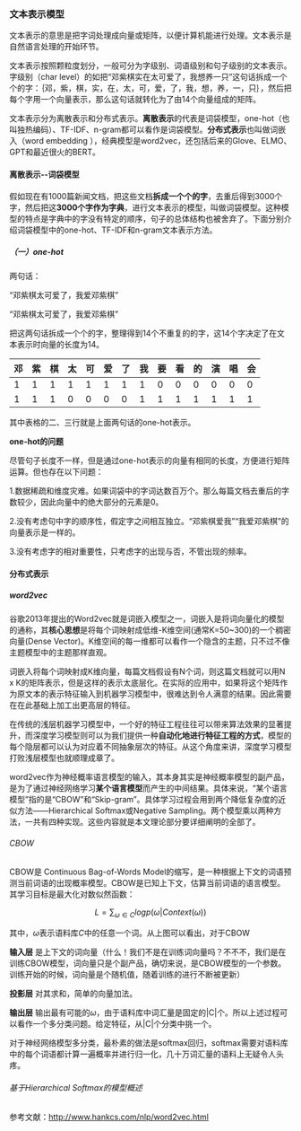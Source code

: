 ### 文本表示模型

文本表示的意思是把字词处理成向量或矩阵，以便计算机能进行处理。文本表示是自然语言处理的开始环节。

文本表示按照颗粒度划分，一般可分为字级别、词语级别和句子级别的文本表示。字级别（char level）的如把“邓紫棋实在太可爱了，我想养一只”这句话拆成一个个的字：｛邓，紫，棋，实，在，太，可，爱，了，我，想，养，一，只｝，然后把每个字用一个向量表示，那么这句话就转化为了由14个向量组成的矩阵。

文本表示分为离散表示和分布式表示。**离散表示**的代表是词袋模型，one-hot（也叫独热编码）、TF-IDF、n-gram都可以看作是词袋模型。**分布式表示**也叫做词嵌入（word embedding ），经典模型是word2vec，还包括后来的Glove、ELMO、GPT和最近很火的BERT。

#### 离散表示--词袋模型

假如现在有1000篇新闻文档，把这些文档**拆成一个个的字**，去重后得到3000个字，然后把这**3000个字作为字典**，进行文本表示的模型，叫做词袋模型。这种模型的特点是字典中的字没有特定的顺序，句子的总体结构也被舍弃了。下面分别介绍词袋模型中的one-hot、TF-IDF和n-gram文本表示方法。

##### （一）one-hot

两句话：

“邓紫棋太可爱了，我爱邓紫棋”

“邓紫棋太可爱了，我爱邓紫棋”

把这两句话拆成一个个的字，整理得到14个不重复的的字，这14个字决定了在文本表示时向量的长度为14。

| 邓   | 紫   | 棋   | 太   | 可   | 爱   | 了   | 我   | 要   | 看   | 的   | 演   | 唱   | 会   |
| ---- | ---- | ---- | ---- | ---- | ---- | ---- | ---- | ---- | ---- | ---- | ---- | ---- | ---- |
| 1    | 1    | 1    | 1    | 1    | 1    | 1    | 1    | 0    | 0    | 0    | 0    | 0    | 0    |
| 1    | 1    | 1    | 0    | 0    | 0    | 0    | 1    | 1    | 1    | 1    | 1    | 1    | 1    |

其中表格的二、三行就是上面两句话的one-hot表示。

**one-hot的问题**

尽管句子长度不一样，但是通过one-hot表示的向量有相同的长度，方便进行矩阵运算。但也存在以下问题：

1.数据稀疏和维度灾难。如果词袋中的字词达数百万个。那么每篇文档去重后的字数较少，因此向量中的绝大部分的元素是0。

2.没有考虑句中字的顺序性，假定字之间相互独立。“邓紫棋爱我”“我爱邓紫棋”的向量表示是一样的。

3.没有考虑字的相对重要性，只考虑字的出现与否，不管出现的频率。

#### 分布式表示

##### word2vec

谷歌2013年提出的Word2vec就是词嵌入模型之一，词嵌入是将词向量化的模型的通称，其**核心思想**是将每个词映射成低维-K维空间(通常K=50~300)的一个稠密向量(Dense Vector)。K维空间的每一维都可以看作一个隐含的主题，只不过不像主题模型中的主题那样直观。

词嵌入将每个词映射成K维向量，每篇文档假设有N个词，则这篇文档就可以用N x K的矩阵表示，但是这样的表示太底层化。在实际的应用中，如果将这个矩阵作为原文本的表示特征输入到机器学习模型中，很难达到令人满意的结果。因此需要在在此基础上加工出更高层的特征。

在传统的浅层机器学习模型中，一个好的特征工程往往可以带来算法效果的显著提升，而深度学习模型则可以为我们提供一种**自动化地进行特征工程的方式**，模型的每个隐层都可以认为对应着不同抽象层次的特征。从这个角度来讲，深度学习模型打败浅层模型也就顺理成章了。

word2vec作为神经概率语言模型的输入，其本身其实是神经概率模型的副产品，是为了通过神经网络学习**某个语言模型**而产生的中间结果。具体来说，“某个语言模型”指的是“CBOW”和“Skip-gram”。具体学习过程会用到两个降低复杂度的近似方法——Hierarchical Softmax或Negative Sampling。两个模型乘以两种方法，一共有四种实现。这些内容就是本文理论部分要详细阐明的全部了。

###### CBOW

CBOW是 Continuous Bag-of-Words Model的缩写，是一种根据上下文的词语预测当前词语的出现概率模型。CBOW是已知上下文，估算当前词语的语言模型。其学习目标是最大化对数似然函数：

$$L=\sum_{\omega\in C}logp(\omega|Context(\omega))$$

其中，$\omega$表示语料库$C$中的任意一个词。从上图可以看出，对于CBOW

**输入层** 是上下文的词向量（什么！我们不是在训练词向量吗？不不不，我们是在训练CBOW模型，词向量只是个副产品，确切来说，是CBOW模型的一个参数。训练开始的时候，词向量是个随机值，随着训练的进行不断被更新）

**投影层** 对其求和，简单的向量加法。

**输出层** 输出最有可能的$\omega$，由于语料库中词汇量是固定的|C|个。所以上述过程可以看作一个多分类问题。给定特征，从|C|个分类中挑一个。

对于神经网络模型多分类，最朴素的做法是softmax回归，softmax需要对语料库中的每个词语都计算一遍概率并进行归一化，几十万词汇量的语料上无疑令人头疼。

###### 基于Hierarchical Softmax的模型概述













参考文献：http://www.hankcs.com/nlp/word2vec.html



















